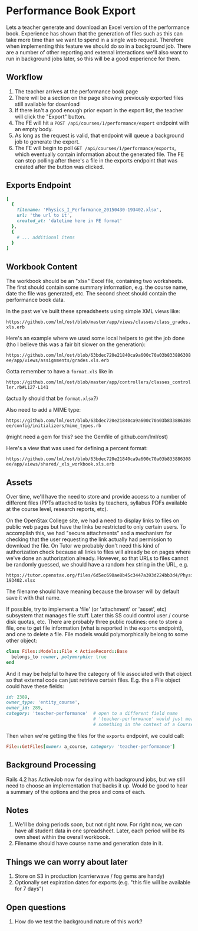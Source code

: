 # Performance Book Export

Lets a teacher generate and download an Excel version of the performance book.  Experience has shown that the generation of files such as this can take more time than we want to spend in a single web request.  Therefore when implementing this feature we should do so in a background job.  There are a number of other reporting and external interactions we'll also want to run in background jobs later, so this will be a good experience for them.

## Workflow

1. The teacher arrives at the performance book page
2. There will be a section on the page showing previously exported files still available for download
3. If there isn't a good enough prior export in the export list, the teacher will click the "Export" button.
4. The FE will hit a `POST /api/courses/1/performance/export` endpoint with an empty body.
5. As long as the request is valid, that endpoint will queue a background job to generate the export.
5. The FE will begin to poll `GET /api/courses/1/performance/exports`, which eventually contain information about the generated file.  The FE can stop polling after there's a file in the exports endpoint that was created after the button was clicked.

## Exports Endpoint

```ruby
[
  {
    filename: 'Physics_I_Performance_20150430-193402.xlsx',
    url: 'the url to it',
    created_at: 'datetime here in FE format'
  },
  {
    # ... additional items
  }
]
```

## Workbook Content

The workbook should be an "xlsx" Excel file, containing two worksheets.  The first should contain some summary information, e.g. the course name, date the file was generated, etc.  The second sheet should contain the performance book data.

In the past we've built these spreadsheets using simple XML views like:

`https://github.com/lml/ost/blob/master/app/views/classes/class_grades.xls.erb`

Here's an example where we used some local helpers to get the job done (tho I believe this was a fair bit slower on the generation):

`https://github.com/lml/ost/blob/63bdec720e21840ca9a600c70a03b833886308ee/app/views/assignments/grades.xls.erb`

Gotta remember to have a `format.xls` like in

`https://github.com/lml/ost/blob/master/app/controllers/classes_controller.rb#L127-L141`

(actually should that be `format.xlsx`?)

Also need to add a MIME type:

`https://github.com/lml/ost/blob/63bdec720e21840ca9a600c70a03b833886308ee/config/initializers/mime_types.rb`

(might need a gem for this? see the Gemfile of github.com/lml/ost)

Here's a view that was used for defining a percent format:

`https://github.com/lml/ost/blob/63bdec720e21840ca9a600c70a03b833886308ee/app/views/shared/_xls_workbook.xls.erb`

## Assets

Over time, we'll have the need to store and provide access to a number of different files (PPTs attached to tasks by teachers, syllabus PDFs available at the course level, research reports, etc).

On the OpenStax College site, we had a need to display links to files on public web pages but have the links be restricted to only certain users.  To accomplish this, we had "secure attachments" and a mechanism for checking that the user requesting the link actually had permission to download the file.  On Tutor we probably don't need this kind of authorization check because all links to files will already be on pages where we've done an authorization already.  However, so that URLs to files cannot be randomly guessed, we should have a random hex string in the URL, e.g.

```
https://tutor.openstax.org/files/6d5ec690ae8b45c3447a393d224bb3d4/Physics_I_Performance_20150430-193402.xlsx
```

The filename should have meaning because the browser will by default save it with that name.

If possible, try to implement a 'file' (or 'attachment' or 'asset', etc) subsystem that manages file stuff.  Later this SS could control user / course disk quotas, etc.  There are probably three public routines: one to store a file, one to get file information (what is reported in the `exports` endpoint), and one to delete a file.  File models would polymorphically belong to some other object:

```ruby
class Files::Models::File < ActiveRecord::Base
  belongs_to :owner, polymorphic: true
end
```

And it may be helpful to have the category of file associated with that object so that external code can just retrieve certain files.  E.g. the a File object could have these fields:

```ruby
id: 2389,
owner_type: 'entity_course',
owner_id: 289,
category: 'teacher-performance'  # open to a different field name
                                 # 'teacher-performance' would just mean
                                 # something in the context of a Course owner
```

Then when we're getting the files for the `exports` endpoint, we could call:

```ruby
File::GetFiles[owner: a_course, category: 'teacher-performance']
```

## Background Processing

Rails 4.2 has ActiveJob now for dealing with background jobs, but we still need to choose an implementation that backs it up.  Would be good to hear a summary of the options and the pros and cons of each.

## Notes

1. We'll be doing periods soon, but not right now.  For right now, we can have all student data in one spreadsheet.  Later, each period will be its own sheet within the overall workbook.
2. Filename should have course name and generation date in it.

## Things we can worry about later

1. Store on S3 in production (carrierwave / fog gems are handy)
2. Optionally set expiration dates for exports (e.g. "this file will be available for 7 days")

## Open questions

1. How do we test the background nature of this work?

